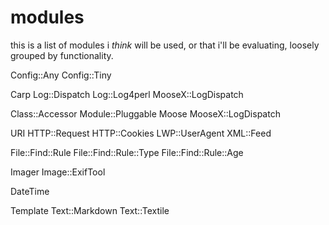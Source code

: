 modules
===

this is a list of modules i *think* will be used, or that i'll be evaluating,
loosely grouped by functionality.

Config::Any
Config::Tiny

Carp
Log::Dispatch
Log::Log4perl
MooseX::LogDispatch

Class::Accessor
Module::Pluggable
Moose
MooseX::LogDispatch

URI
HTTP::Request
HTTP::Cookies
LWP::UserAgent
XML::Feed

File::Find::Rule
File::Find::Rule::Type
File::Find::Rule::Age

Imager
Image::ExifTool

DateTime

Template
Text::Markdown
Text::Textile
